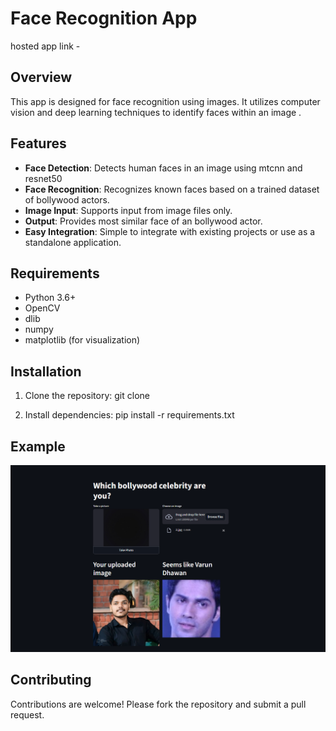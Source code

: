 # Face Recognition App
hosted app link -
## Overview
This app is designed for face recognition using images. It utilizes computer vision and deep learning techniques to identify faces within an image .

## Features
- **Face Detection**: Detects human faces in an image using mtcnn and resnet50
- **Face Recognition**: Recognizes known faces based on a trained dataset of bollywood actors.
- **Image Input**: Supports input from image files only.
- **Output**: Provides most similar face of an bollywood actor.
- **Easy Integration**: Simple to integrate with existing projects or use as a standalone application.

## Requirements
- Python 3.6+
- OpenCV
- dlib
- numpy
- matplotlib (for visualization)

## Installation
1. Clone the repository:
     git clone 

2. Install dependencies:
    pip install -r requirements.txt



## Example
![Example Output](sample.png)

## Contributing
Contributions are welcome! Please fork the repository and submit a pull request.






